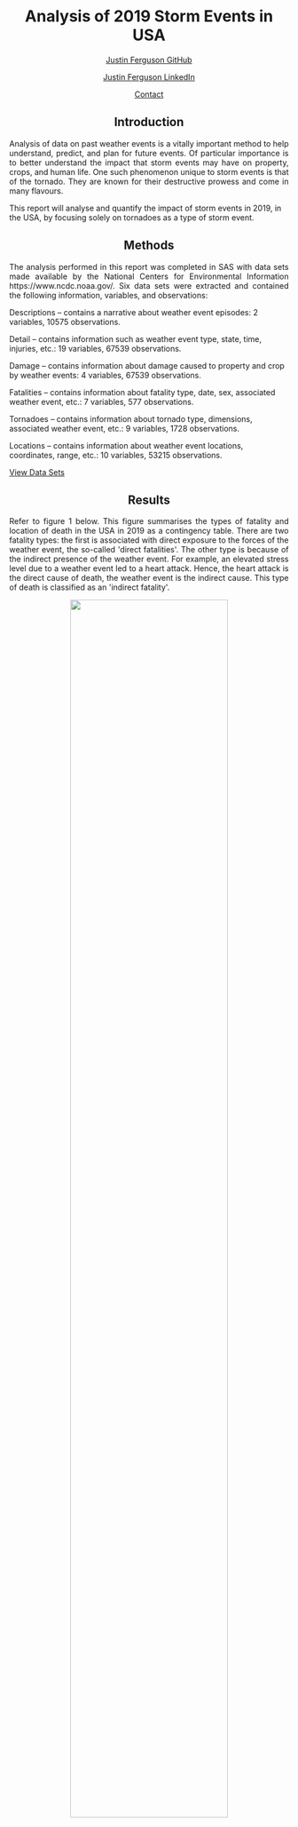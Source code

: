 <h1 align="center">Analysis of 2019 Storm Events in USA</h1>

<a href="https://github.com/j-b-ferguson"><p align="center">Justin Ferguson GitHub</p></a>
<a href="https://www.linkedin.com/in/jf2749/"><p align="center">Justin Ferguson LinkedIn</p></a>
<a href="mailto:justin.benjamin.ferguson@gmail.com?subject=GitHub%20Enquiry"><p align="center">Contact</p></a>

<h2 align="center">Introduction</h2>
<p align="justify">
Analysis of data on past weather events is a vitally important method to help understand, predict, and plan for future events. Of particular importance is to better understand the impact that storm events may have on property, crops, and human life. One such phenomenon unique to storm events is that of the tornado. They are known for their destructive prowess and come in many flavours.

This report will analyse and quantify the impact of storm events in 2019, in the USA, by focusing solely on tornadoes as a type of storm event.
</p>

<h2 align="center">Methods</h2>

<p align="justify">
The analysis performed in this report was completed in SAS with data sets made available by the National Centers for Environmental Information https://www.ncdc.noaa.gov/. Six data sets were extracted and contained the following information, variables, and observations:

Descriptions – contains a narrative about weather event episodes: 2 variables, 10575 observations.

Detail – contains information such as weather event type, state, time, injuries, etc.: 19 variables, 67539 observations.

Damage – contains information about damage caused to property and crop by weather events: 4 variables, 67539 observations.

Fatalities – contains information about fatality type, date, sex, associated weather event, etc.: 7 variables, 577 observations.

Tornadoes – contains information about tornado type, dimensions, associated weather event, etc.: 9 variables, 1728 observations.

Locations – contains information about weather event locations, coordinates, range, etc.: 10 variables, 53215 observations.

[View Data Sets](https://github.com/j-b-ferguson/usa-storm-events-2019-analysis/tree/main/Data%20Sets)
</p>

<h2 align="center">Results</h2>

<p align="justify">
Refer to figure 1 below. This figure summarises the types of fatality and location of death in the USA in 2019 as a contingency table. There are two fatality types: the first is associated with direct exposure to the forces of the weather event, the so-called 'direct fatalities'. The other type is because of the indirect presence of the weather event. For example, an elevated stress level due to a weather event led to a heart attack. Hence, the heart attack is the direct cause of death, the weather event is the indirect cause. This type of death is classified as an 'indirect fatality'.
</p>

<p align="center">
  <img width="75%" height="75%" src="https://github.com/j-b-ferguson/usa-storm-events-2019-analysis/blob/main/plots/Contingency%20Table%20of%20Fatality%20Type%20by%20Fatality%20Location.svg">
</p>
<p align="center">Figure 1: A contingency table showing fatality type by fatality location in 2019.</p>

<p align="justify">
With this explanation aside, first consider the row totals, these statistics are related to the type of fatality. They show that weather events attributed to 415 direct and 162 indirect fatalities, or 72 % and 28 %, respectively. Most notably, deaths due to the direct forces of nature were significantly higher than indirect causes. The overall fatality statistic was 577.
</p>

<p align="justify">
Now consider the column totals in figure 1, these statistics are associated with the location of death. Most intuitively, being inside accounted for the least fatalities, only 8 %. As expected, being outside had considerably more, with 29 %. Positioning next to bodies of water appeared to be similarly dangerous with 22 %. However, vehicle or equipment related deaths appeared to trump all others with 35 %.
</p>

<p align="justify">
Lastly, consider the intersects of figure 1, these statistics provide information about the type of fatality with the location of death. Logically, being outside during a weather event had the most direct fatalities, owning 23 % of total fatalities, the most hazardous of all metrics. However, vehicle equipment and water located direct fatalities followed closely behind, with 22 % and 19 % respectively. Indirect fatalities were their deadliest when associated with a vehicle or equipment, accounting for 14 % of the total metric, and dwarfing all other locations with respect to this fatality type.
</p>

<p align="justify">
Figure 2 shows the total direct and indirect injuries per month for weather events in 2019. Visual analysis suggests that weather events posed a greater risk to injury from January to July, and falls off considerably from August to December. To supplement this analysis, the chart shows that the highest direct and indirect injury count was May and February; the lowest injury count was in January and October, respectively.
</p>

<p align="center">
  <img width="75%" height="75%" src="https://github.com/j-b-ferguson/usa-storm-events-2019-analysis/blob/main/plots/Total%20Direct%20and%20Indirect%20Injuries%20per%20Month%20for%20Weather%20Events%20in%202019.svg">
</p>
<p align="center">Figure 2: A clustered bar chart showing the total direct and indirect injuries per month for <br> weather events in 2019.</p>

<p align="justify">
To better understand the impact of storm events last year, it is appropriate to consider the effect that extreme phenomena may have had on property damage and human life. In this context, a two independent samples t-test has been carried out to test for a statistically significant mean difference in the cost of property damage, between tornado severity types EF0 and EF1, given;
</p>

<p align="center">
Null Hypothesis: <i>H</i><sub> 0</sub> = 0,
<br>
Alternative Hypothesis: 
<i>H</i><sub> A</sub> &ne; 0,
<br>
Sample Size EF0: <i>N</i><sub> EF0</sub> = 644 > 30,
<br>
Sample Size EF1: <i>N</i><sub> EF1</sub> = 531 > 30,
<br>
Significance level: 
<i>&alpha;</i> = 0.01.

Consider figures 3 and 4 below showing kernels of each sample against a theoretical normal distribution and Q-Q plots to check the normality assumption.
</p>

<p align="center">
  <img width="75%" height="75%" src="https://github.com/j-b-ferguson/usa-storm-events-2019-analysis/blob/main/plots/Distribution%20of%20Property%20Damage%20by%20EF0_EF1%20Tornadoes.svg">
</p>
<p align="center">Figure 3: Distribution curves of the EF0 and EF1 kernels against the normal distribution with <br> actual data points for both types below.</p>

<p align="center">
  <img width="75%" height="75%" src="https://github.com/j-b-ferguson/usa-storm-events-2019-analysis/blob/main/plots/QQplot%20of%20Property%20Damage%20given%20Tornado%20Severity.svg">
</p>
<p align="center">Figure 4: Q-Q plots show the distributions of tornado types plotted against theoretical <br> normal quantiles.</p>

<p align="justify">
Both plots show that the normality of samples has not been satisfied. Also, note that the variance of EF0 with respect to EF1 is much larger. Regardless of these violations of normality, the Central Limit Theorem allows the t-test to proceed because sample sizes are greater than 30.
</p>

<p align="justify">
As in figure 5 below, the <i>p</i>-value for the test of homogeneity of variance is <i>p</i> < .0001, so <i>H</i><sub> 0</sub> was rejected at the 99 % confidence level; and so, equal variances could not be assumed. Using the Satterthwaite (Welch) method for the two sample <i>t</i>-test found a statistically significant mean difference in property damage between tornado severity EF0 and EF1 of -$216,579, where <i>t</i> (df = 536.81) = -4.46, <i>p</i> <.0001 99 %[-$342,058 -$91,101].
</p>

<p align="center">
  <img width="75%" height="75%" src="https://github.com/j-b-ferguson/usa-storm-events-2019-analysis/blob/main/plots/T-test%20of%20Property%20Damage%20given%20Tornado%20Severity.svg">  
</p>
<p align="center">Figure 5: A summary of the two independent sample t-test of property damage given <br> tornado type. Also shown is the test for equality of variances.</p>

<p align="justify">
Note that the difference in count between these tornadoes is only; EF0 - EF1: 644 - 531 = 113. Nevertheless, there is a clear statistically significant difference in the cost of property damage between the two types of tornadoes. One can assume that this difference is due to the variation in destructive power between these two types of tornado.
</p>

<p align="justify">
Figure 6 below shows the frequencies and percentages of different tornado types last year. Overall, there were a total of 1728 tornado occurrences, with only 2.77 % being either EF3 or EF4. Now observe figure 6 below, the total damage caused by tornadoes in 2019 far exceeds any other weather event classification. A large number of EF1 tornadoes last year, and tornadoes overall, in conjunction with the differences in damage caused by EF0 and EF1 types, such as maximums of $1.38M against $15M, as well as a mean difference of -$216,579, appear to account for the $3B in damage.
</p>

<a href="https://www.codecogs.com/eqnedit.php?latex=I_{\alpha}&space;=&space;\sum_{i}\frac{f_{\alpha}&plus;t_{\alpha}}{f_{i}&plus;t_{i}}." target="_blank"><img src="https://latex.codecogs.com/svg.latex?I_{\alpha}&space;=&space;\sum_{i}\frac{f_{\alpha}&plus;t_{\alpha}}{f_{i}&plus;t_{i}}." title="I_{\alpha} = \sum_{i}\frac{f_{\alpha}+t_{\alpha}}{f_{i}+t_{i}}." /></a>
